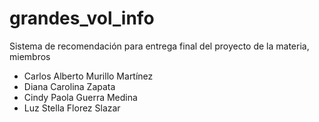 # grandes_vol_info

Sistema de recomendación para entrega final del proyecto de la materia, miembros
- Carlos Alberto Murillo Martínez
- Diana Carolina Zapata
- Cindy Paola Guerra Medina
- Luz Stella Florez Slazar
